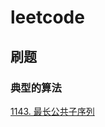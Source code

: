 # leetcode
<h2>刷题</h2>
<h3>典型的算法</h3>
<p><a href="https://leetcode.cn/problems/longest-common-subsequence/">1143. 最长公共子序列</a></p>

